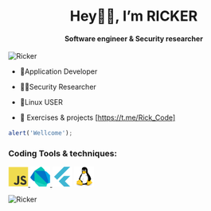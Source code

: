 <h1 align="center">Hey👋🏻, I’m RICKER</h1>
<h4 align="center">Software engineer & Security researcher</h3>
<p align="left">
<img src="https://github-profile-trophy.vercel.app/?username=drary00&theme=radical" alt="Ricker">
</p>

- 📱Application Developer

- 🕵‍♂Security Researcher

- 🐧Linux USER

- 📩 Exercises & projects [https://t.me/Rick_Code]

```javascript
alert('Wellcome');
```


<h3>Coding Tools & techniques:</h3>
<p align="left">

<a href="https://www.javascript.com/" target="_blank" rel="noreferrer">
<img src="https://raw.githubusercontent.com/devicons/devicon/master/icons/javascript/javascript-original.svg" alt="Javascript" width="40" height="40">
</a>

<a href="https://www.dart.dev" target="_blank" rel="noreferrer">
<img src="https://raw.githubusercontent.com/devicons/devicon/master/icons/dart/dart-original.svg" alt="dart" width="40" height="40">
</a>

<a herf="https://www.flutter.dev" target="_blank" rel="noreferrer">
<img src="https://raw.githubusercontent.com/devicons/devicon/master/icons/flutter/flutter-plain.svg" alt="flutter" width="40" height="40">
</a>

<a herf="https://www.linux.org/" target="_blank" rel="neroferrer">
<img src="https://raw.githubusercontent.com/devicons/devicon/master/icons/linux/linux-original.svg" alt="Linux" width="40" height="40">
</a>

</p>
<p>
<img align="left" src="https://github-readme-stats.vercel.app/api?username=DrAry00&show_icons=true&theme=dark" alt="Ricker">
</p>
